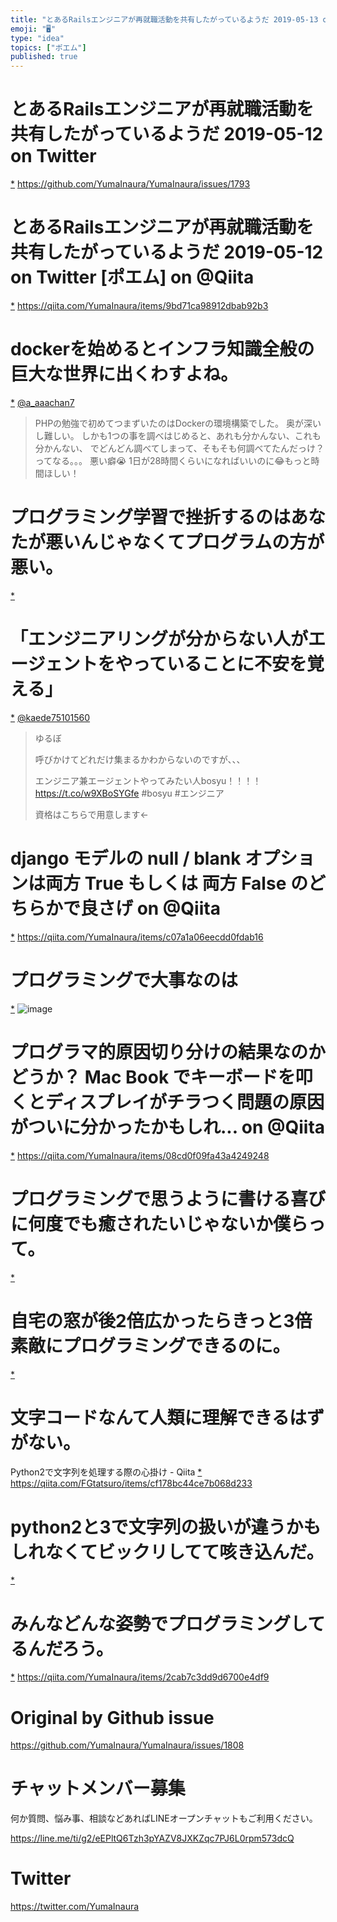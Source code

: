 ```yaml
---
title: "とあるRailsエンジニアが再就職活動を共有したがっているようだ 2019-05-13 on Twitter"
emoji: "🖥"
type: "idea"
topics: ["ポエム"]
published: true
---
```


# とあるRailsエンジニアが再就職活動を共有したがっているようだ 2019-05-12 on Twitter
 [*](https://twitter.com/YumaInaura/status/1127592486514429953")
<https://github.com/YumaInaura/YumaInaura/issues/1793>
# とあるRailsエンジニアが再就職活動を共有したがっているようだ 2019-05-12 on Twitter [ポエム] on @Qiita
 [*](https://twitter.com/YumaInaura/status/1127607031047774209")
<https://qiita.com/YumaInaura/items/9bd71ca98912dbab92b3>
# dockerを始めるとインフラ知識全般の巨大な世界に出くわすよね。

 [*](https://twitter.com/YumaInaura/status/1127720800281190400")
[@a_aaachan7](https://twitter.com/a_aaachan7/)

>PHPの勉強で初めてつまずいたのはDockerの環境構築でした。
>奥が深いし難しい。
>しかも1つの事を調べはじめると、あれも分かんない、これも分かんない、
>でどんどん調べてしまって、そもそも何調べてたんだっけ？ってなる。。。
>悪い癖😭
>1日が28時間くらいになればいいのに😂もっと時間ほしい！
# プログラミング学習で挫折するのはあなたが悪いんじゃなくてプログラムの方が悪い。

 [*](https://twitter.com/YumaInaura/status/1127748647079120896")

# 「エンジニアリングが分からない人がエージェントをやっていることに不安を覚える」
 [*](https://twitter.com/YumaInaura/status/1127768457674551296")
[@kaede75101560](https://twitter.com/kaede75101560/)

>ゆるぼ
>
>呼びかけてどれだけ集まるかわからないのですが、、、
>
>エンジニア兼エージェントやってみたい人bosyu！！！！
> https://t.co/w9XBoSYGfe #bosyu #エンジニア
>
>資格はこちらで用意します←
# django モデルの null / blank オプションは両方 True もしくは 両方 False のどちらかで良さげ on @Qiita
 [*](https://twitter.com/YumaInaura/status/1127794891289874434")
<https://qiita.com/YumaInaura/items/c07a1a06eecdd0fdab16>
# プログラミングで大事なのは
 [*](https://twitter.com/YumaInaura/status/1127795609778380800")
![image](https://pbs.twimg.com/media/D6a8ICVUcAIKH3k.jpg)

# プログラマ的原因切り分けの結果なのかどうか？ Mac Book でキーボードを叩くとディスプレイがチラつく問題の原因がついに分かったかもしれ... on @Qiita
 [*](https://twitter.com/YumaInaura/status/1127832753356005376")
<https://qiita.com/YumaInaura/items/08cd0f09fa43a4249248>
# プログラミングで思うように書ける喜びに何度でも癒されたいじゃないか僕らって。

 [*](https://twitter.com/YumaInaura/status/1127861401467465728")

# 自宅の窓が後2倍広かったらきっと3倍素敵にプログラミングできるのに。

 [*](https://twitter.com/YumaInaura/status/1127862292442488833")

# 文字コードなんて人類に理解できるはずがない。


Python2で文字列を処理する際の心掛け - Qiita
 [*](https://twitter.com/YumaInaura/status/1127865958033268736")
<https://qiita.com/FGtatsuro/items/cf178bc44ce7b068d233>
# python2と3で文字列の扱いが違うかもしれなくてビックリしてて咳き込んだ。

 [*](https://twitter.com/YumaInaura/status/1127867929821794304")

# みんなどんな姿勢でプログラミングしてるんだろう。

 [*](https://twitter.com/YumaInaura/status/1127876894710386688")
<https://qiita.com/YumaInaura/items/2cab7c3dd9d6700e4df9>



# Original by Github issue

https://github.com/YumaInaura/YumaInaura/issues/1808








<!-- Update From Qiita API -->

# チャットメンバー募集


何か質問、悩み事、相談などあればLINEオープンチャットもご利用ください。

https://line.me/ti/g2/eEPltQ6Tzh3pYAZV8JXKZqc7PJ6L0rpm573dcQ





# Twitter


https://twitter.com/YumaInaura


<!-- Update From Qiita API -->


